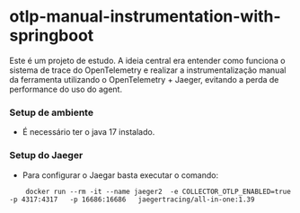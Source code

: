 # otlp-manual-instrumentation-with-springboot
 Este é um projeto de estudo.
 A ideia central era entender como funciona o sistema de trace do OpenTelemetry e realizar a instrumentalização manual da ferramenta utilizando o OpenTelemetry + Jaeger, evitando a perda de performance do uso do agent.

### Setup de ambiente
 - É necessário ter o java 17 instalado.

### Setup do Jaeger
 - Para configurar o Jaegar basta executar o comando:
```shell
    docker run --rm -it --name jaeger2  -e COLLECTOR_OTLP_ENABLED=true   -p 4317:4317   -p 16686:16686   jaegertracing/all-in-one:1.39
```